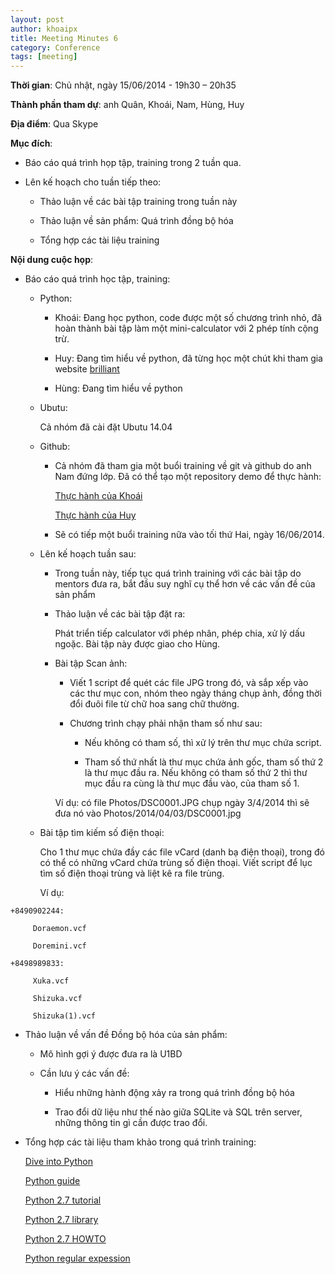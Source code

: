 ```yaml
---
layout: post
author: khoaipx
title: Meeting Minutes 6
category: Conference
tags: [meeting]
---
```

**Thời gian**: Chủ nhật, ngày 15/06/2014 - 19h30 – 20h35

**Thành phần tham dự**: anh Quân, Khoái, Nam, Hùng, Huy

**Địa điểm**: Qua Skype

<!-- more -->

**Mục đích**:

* Báo cáo quá trình họp tập, training trong 2 tuần qua.

* Lên kế hoạch cho tuần tiếp theo: 

  - Thảo luận về các bài tập training trong tuần này 

  - Thảo luận về sản phẩm: Quá trình đồng bộ hóa

  - Tổng hợp các tài liệu training



**Nội dung cuộc họp**:

* Báo cáo quá trình học tập, training:

  - Python:

    + Khoái: Đang học python, code được một số chương trình nhỏ, đã hoàn thành bài tập làm một mini-calculator với 2 phép tính cộng trừ.

    + Huy: Đang tìm hiểu về python, đã từng học một chút khi tham gia website [brilliant](http://brilliant.org)

    + Hùng: Đang tìm hiểu về python

  - Ubutu:

    Cả nhóm đã cài đặt Ubutu 14.04

  - Github:
    + Cả nhóm đã tham gia một buổi training về git và github do anh Nam đứng lớp. Đã có thể tạo một repository demo để thực hành:
      
      [Thực hành của Khoái](https://github.com/khoaipx/15-06-guide)

      [Thực hành của Huy](https://github.com/Khuchuuhuy/15-06-guide)

    + Sẽ có tiếp một buổi training nữa vào tối thứ Hai, ngày 16/06/2014.

  - Lên kế hoạch tuần sau:

    + Trong tuần này, tiếp tục quá trình training với các bài tập do mentors đưa ra, bắt đầu suy nghĩ cụ thể hơn về các vấn đề của sản phẩm

    + Thảo luận về các bài tập đặt ra:

      Phát triển tiếp calculator với phép nhân, phép chia, xử lý dấu ngoặc. Bài tập này được giao cho Hùng.

    + Bài tập Scan ảnh:

      - Viết 1 script để quét các file JPG trong đó, và sắp xếp vào các thư mục con, nhóm theo ngày tháng chụp ảnh, đồng thời đổi đuôi file từ chữ hoa sang chữ thường.

      - Chương trình chạy phải nhận tham số như sau:

        + Nếu không có tham số, thì xử lý trên thư mục chứa script.

        + Tham số thứ nhất là thư mục chứa ảnh gốc, tham số thứ 2 là thư mục đầu ra. Nếu không có tham số thứ 2 thì thư mục đầu ra cùng là thư mục đầu vào, của tham số 1.

      Ví dụ: có file Photos/DSC0001.JPG chụp ngày 3/4/2014 thì sẽ đưa nó vào Photos/2014/04/03/DSC0001.jpg

  + Bài tập tìm kiếm số điện thoại:

      Cho 1 thư mục chứa đầy các file vCard (danh bạ điện thoại), trong đó có thể có những vCard chứa trùng số điện thoại. Viết script để lục tìm số điện thoại trùng và liệt kê ra file trùng.

      Ví dụ:

```
+8490902244:

     Doraemon.vcf

     Doremini.vcf

+8498989833:

     Xuka.vcf

     Shizuka.vcf

     Shizuka(1).vcf
```

  - Thảo luận về vấn đề Đồng bộ hóa của sản phẩm:

      + Mô hình gợi ý được đưa ra là U1BD

      + Cần lưu ý các vấn đề:

        - Hiểu những hành động xảy ra trong quá trình đồng bộ hóa

        - Trao đổi dữ liệu như thế nào giữa SQLite và SQL trên server, những thông tin gì cần được trao đổi.

  - Tổng hợp các tài liệu tham khảo trong quá trình training:

      [Dive into Python](http://www.diveintopython.net/toc/index.html)

      [Python guide](http://docs.python-guide.org/en/latest/)

      [Python 2.7 tutorial](https://docs.python.org/2.7/tutorial/index.html)

      [Python 2.7 library](https://docs.python.org/2.7/library/index.html)

      [Python 2.7 HOWTO](https://docs.python.org/2.7/howto/index.html)

      [Python regular expession](http://www.pyregex.com/)

